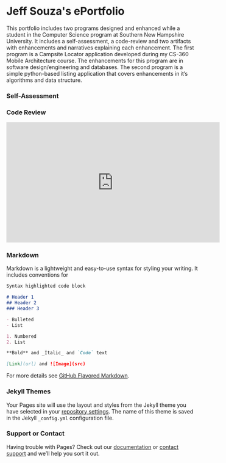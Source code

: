 # Jeff Souza's ePortfolio

This portfolio includes two programs designed and enhanced while a student in the Computer Science program at Southern New Hampshire University.  It includes a self-assessment, a code-review and two artifacts with enhancements and narratives explaining each enhancement.  The first program is a Campsite Locator application developed during my CS-360 Mobile Architecture course.  The enhancements for this program are in software design/engineering and databases.  The second program is a simple python-based listing application that covers enhancements in it’s algorithms and data structure.

### Self-Assessment

### Code Review

<iframe width="560" height="315" src="https://www.youtube.com/embed/aqCf2m3RZMs" frameborder="0" allow="accelerometer; autoplay; clipboard-write; encrypted-media; gyroscope; picture-in-picture" allowfullscreen></iframe>

### Markdown

Markdown is a lightweight and easy-to-use syntax for styling your writing. It includes conventions for

```markdown
Syntax highlighted code block

# Header 1
## Header 2
### Header 3

- Bulleted
- List

1. Numbered
2. List

**Bold** and _Italic_ and `Code` text

[Link](url) and ![Image](src)
```

For more details see [GitHub Flavored Markdown](https://guides.github.com/features/mastering-markdown/).

### Jekyll Themes

Your Pages site will use the layout and styles from the Jekyll theme you have selected in your [repository settings](https://github.com/listen2speak/listen2speak.github.io/settings). The name of this theme is saved in the Jekyll `_config.yml` configuration file.

### Support or Contact

Having trouble with Pages? Check out our [documentation](https://docs.github.com/categories/github-pages-basics/) or [contact support](https://github.com/contact) and we’ll help you sort it out.
